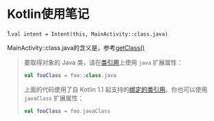 # Kotlin使用笔记

1.`val intent = Intent(this, MainActivity::class.java)`

MainActivity::class.java的含义是，参考[getClass()](https://www.kotlincn.net/docs/reference/java-interop.html)

>要取得对象的 Java 类，请在[类引用](https://www.kotlincn.net/docs/reference/reflection.html#类引用)上使用 `java` 扩展属性：
>
>```kotlin
>val fooClass = foo::class.java
>```
>
>上面的代码使用了自 Kotlin 1.1 起支持的[绑定的类引用](https://www.kotlincn.net/docs/reference/reflection.html#绑定的类引用自-11-起)。你也可以使用 `javaClass` 扩展属性：
>
>```kotlin
>val fooClass = foo.javaClass
>```